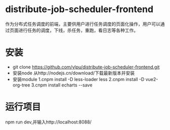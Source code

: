 # distribute-job-scheduler-frontend
作为分布式任务调度的前端，主要供用户进行任务调度的页面化操作，用户可以通过页面进行任务的调度，下线，杀任务，重跑，看日志等各种工作。
# 安装
* git clone https://github.com/ylpu/distribute-job-scheduler-frontend.git
* 安装node
从http://nodejs.cn/download/下载最新版本并安装
* 安装module
1.cnpm install -D less-loader less
2.cnpm install -D vue2-org-tree
3.cnpm install echarts --save
# 运行项目
npm run dev,并输入http://localhost:8088/
